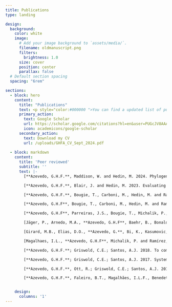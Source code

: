 ```yaml
---
title: Publications
type: landing

design:
  background:
    color: white
    image:
      # Add your image background to `assets/media/`.
      filename: oldmanuscript.png
      filters:
        brightness: 1.0
      size: cover
      position: center
      parallax: false
  # Default section spacing
  spacing: "6rem"

sections:
  - block: hero
    content:
      title: "Publications"
      text: <p style="color:#000000 ">You can find a updated list of publications on my Google Scholar profile, or you can download my CV. Don't hesitate to contact me if you find some pay wall on your way. </p>
      primary_action:
        text: Google Scholar
        url: https://scholar.google.com/citations?hl=en&user=PUGcJV8AAAAJ
        icon: academicons/google-scholar
      secondary_action:
        text: Download my CV
        url: /uploads/GHFA_CV_Sept_2024.pdf
  
  - block: markdown
    content:
      title: 'Peer reviewed'
      subtitle: ''
      text: |-
        [**Azevedo, G.H.F.**, Maddison, W. and Hedin, M. 2024. Phylogeny and biogeography of harmochirine jumping spiders (Araneae: Salticidae). Molecular Phylogenetics and Evolution, 197, p. 108109](https://doi.org/10.1016/j.ympev.2024.108109)

        [**Azevedo, G.H.F.**, Blair, J. and Hedin, M. 2023. Evaluating possible anthropogenic impacts on gene flow and loss of genetic diversity in endangered Madla Cave Meshweaver spiders (Hahniidae, Cicurina madla). Conservation Genetics, 25, p. 149–164.](https://doi.org/10.1007/s10592-023-01561-y)

        [**Azevedo, G.H.F.**, Bougie, T., Carboni, M., Hedin, M. and Ramírez, M.J., 2022. Convergence, Hemiplasy, and Correlated Evolution Impact Morphological Diversity Related to a Web-Less Lifestyle in the Two-Clawed Spiders. Insect Systematics and Diversity, 6(5), p. 1–14.](https://doi.org/10.1093/isd/ixac020)

        [**Azevedo, G.H.F**, Bougie, T., Carboni, M., Hedin, M. and Ramírez, M.J., 2022. Combining Genomic, Phenotypic and Sanger Sequencing Data to Elucidate the Phylogeny of the Two-Clawed Spiders (Dionycha). Molecular Phylogenetics and Evolution, 166, p. 107327.](https://doi.org/10.1016/j.ympev.2021.107327)

        [**Azevedo, G.H.F**, Parreiras, J.S., Bougie, T., Michalik, P., Wunderlich, J. and Ramírez, M.J., 2021. Fossils constrain biogeographical history in a clade of flattened spiders with transcontinental distribution. Journal of Biogeography, 48, p. 3032– 3046.](https://doi.org/10.1111/jbi.14259)

        [Jäger, P., Arnedo, M.A., **Azevedo, G.H.F**, Baehr, B., Bonaldo, A.B., Haddad, C.R., Harms, D., Hormiga, G., Labarque, F.M., Muster, C. and Ramírez, M.J., 2021. Twenty years, eight legs, one concept: describing spider biodiversity in Zootaxa (Arachnida: Araneae). Zootaxa, 4979(1), p.131-146.](https://doi.org/10.11646/zootaxa.4979.1.14)

        [Girard, M.B., Elias, D.O., **Azevedo, G.**, Bi, K., Kasumovic, M.M., Waldock, J.M., Rosenblum, E.B. and Hedin, M., 2021. Phylogenomics of            peacock spiders and their kin (Salticidae: Maratus), with implications for the evolution of male courtship displays. Biological Journal of the Linnean Society, 132(3), p. 471-494.](https://doi.org/10.1093/biolinnean/blaa165)  

        [Magalhaes, I.L., **Azevedo, G.H.F**, Michalik, P. and Ramírez, M.J., 2020. The fossil record of spiders revisited: implications for calibrating trees and evidence for a major faunal turnover since the Mesozoic. Biological Reviews, 95(1), p.184-217.](https://doi.org/10.1111/brv.12559)

        [**Azevedo, G.H.F.**; Griswold, C.E.; Santos, A.J. 2018. To complicate or to simplify? Phylogenetic tests of complexity trends and genital evolution in ground spiders (Araneae: Dionycha: Gnaphosidae). Zoological Journal of the Linnean Society, v. 184, Issue 3, p. 673-694.](https://doi.org/10.1093/zoolinnean/zly016)

        [**Azevedo, G.H.F.**; Griswold, C.E.; Santos, A.J. 2017. Systematics and evolution of ground spiders revisited (Araneae, Dionycha, Gnaphosidae). Cladistics, p. 1-48, 2017.](https://doi.org/10.1111/cla.12226)

        [**Azevedo, G.H.F.**, Ott, R.; Griswold, C.E.; Santos, A.J. 2016. A taxonomic revision of the ground spiders of the genus Apopyllus (Araneae:Gnaphosidae). Zootaxa (Auckland. Print), v. 4178, p. 301.](http://dx.doi.org/10.11646/zootaxa.4178.3.1)  

        [**Azevedo, G.H.F.**, Faleiro, B.T., Magalhães, I.L.F., Benedetti, A.R., Oliveira, U., Pena-Barbosa, J.P.P., Santos, M.T.T., Vilela, P.F., De Maria, M., Santos, A.J. 2014. Effectiveness of sampling methods and further sampling for accessing spider diversity: a case study in a Brazilian Atlantic rainforest fragment. Insect Conservation and Diversity, v. 7, p. 381-391.](https://doi.org/10.1111/icad.12061)


    design:
      columns: '1'
---
```

